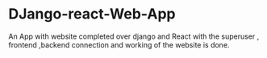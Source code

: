 # DJango-react-Web-App
An App with website completed over django and React with the superuser , frontend ,backend connection and working of the website is done.
